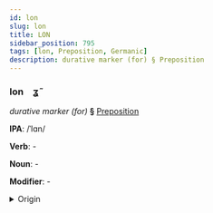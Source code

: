 ```yaml
---
id: lon
slug: lon
title: LON
sidebar_position: 795
tags: [lon, Preposition, Germanic]
description: durative marker (for) § Preposition
---
```


### lon&emsp;<span kind="abugida">ʓ̃</span>

*durative marker (for)* **§** [Preposition](../../tags/Preposition)

**IPA**: /ˈlɑn/

**Verb**: -

**Noun**: -

**Modifier**: -

<details>
    <summary>Origin</summary>
    German lang [laŋ]<br/>
    <em>Germanic Language Family</em>
</details>